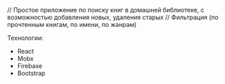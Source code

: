 // Простое приложение по поиску книг в домашней библиотеке, с возможностью добавления новых, удаления старых
// Фильтрация (по прочтенным книгам, по имени, по жанрам)

Технологии:
- React
- Mobx
- Firebase
- Bootstrap
